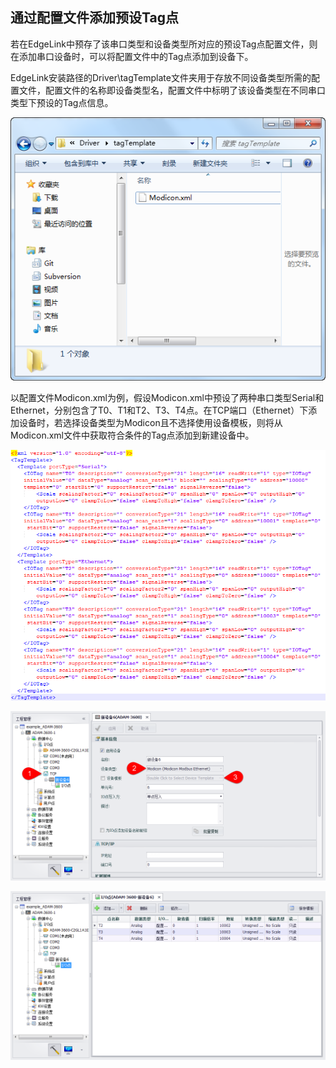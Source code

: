 ## 通过配置文件添加预设Tag点　
若在EdgeLink中预存了该串口类型和设备类型所对应的预设Tag点配置文件，则在添加串口设备时，可以将配置文件中的Tag点添加到设备下。　

EdgeLink安装路径的Driver\tagTemplate文件夹用于存放不同设备类型所需的配置文件，配置文件的名称即设备类型名，配置文件中标明了该设备类型在不同串口类型下预设的Tag点信息。

![](TagTemplate_1.png)

以配置文件Modicon.xml为例，假设Modicon.xml中预设了两种串口类型Serial和Ethernet，分别包含了T0、T1和T2、T3、T4点。在TCP端口（Ethernet）下添加设备时，若选择设备类型为Modicon且不选择使用设备模板，则将从Modicon.xml文件中获取符合条件的Tag点添加到新建设备中。

![](TagTemplate_2.png)

![](TagTemplate_3.png)

![](TagTemplate_4.png)
